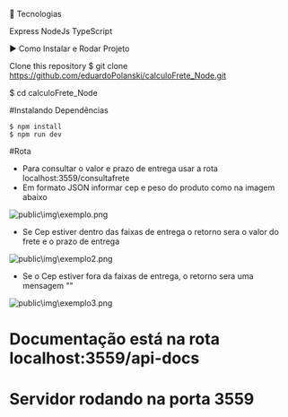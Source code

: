 🚀 Tecnologias

Express
NodeJs
TypeScript

▶️ Como Instalar e Rodar Projeto

Clone this repository
$ git clone https://github.com/eduardoPolanski/calculoFrete_Node.git

$ cd calculoFrete_Node

#Instalando Dependências

	$ npm install
	$ npm run dev 

#Rota 

* Para consultar o valor e prazo de entrega usar a rota localhost:3559/consultafrete
* Em formato JSON informar cep e peso do produto como na imagem abaixo

![public\img\exemplo.png](screenshot.png)

* Se Cep estiver dentro das faixas de entrega o retorno sera o valor do frete e o prazo de entrega

![public\img\exemplo2.png](screenshot.png)

* Se o Cep estiver fora da faixas de entrega, o retorno sera uma mensagem ""

![public\img\exemplo3.png](screenshot.png)

# Documentação está na rota localhost:3559/api-docs

# Servidor rodando na porta 3559